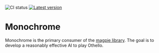![CI status](https://github.com/LimeEng/monochrome/workflows/CI/badge.svg)
[![Latest version](https://img.shields.io/crates/v/monochrome.svg)](https://crates.io/crates/monochrome)

# Monochrome

Monochrome is the primary consumer of the [magpie library](https://github.com/LimeEng/magpie/). The goal is to develop a reasonably effective AI to play Othello.
